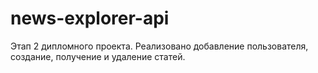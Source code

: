 # news-explorer-api
Этап 2 дипломного проекта.
Реализовано добавление пользователя, создание, получение и удаление статей.
